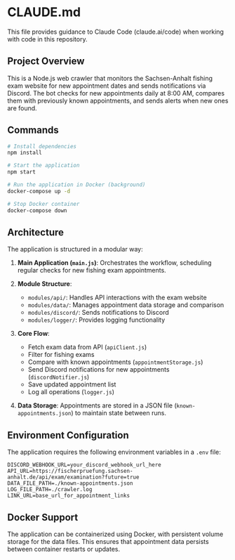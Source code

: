 # CLAUDE.md

This file provides guidance to Claude Code (claude.ai/code) when working with code in this repository.

## Project Overview

This is a Node.js web crawler that monitors the Sachsen-Anhalt fishing exam website for new appointment dates and sends notifications via Discord. The bot checks for new appointments daily at 8:00 AM, compares them with previously known appointments, and sends alerts when new ones are found.

## Commands

```bash
# Install dependencies
npm install

# Start the application
npm start

# Run the application in Docker (background)
docker-compose up -d

# Stop Docker container
docker-compose down
```

## Architecture

The application is structured in a modular way:

1. **Main Application (`main.js`)**: Orchestrates the workflow, scheduling regular checks for new fishing exam appointments.

2. **Module Structure**:
   - `modules/api/`: Handles API interactions with the exam website
   - `modules/data/`: Manages appointment data storage and comparison
   - `modules/discord/`: Sends notifications to Discord
   - `modules/logger/`: Provides logging functionality

3. **Core Flow**:
   - Fetch exam data from API (`apiClient.js`)
   - Filter for fishing exams
   - Compare with known appointments (`appointmentStorage.js`)
   - Send Discord notifications for new appointments (`discordNotifier.js`)
   - Save updated appointment list
   - Log all operations (`logger.js`)

4. **Data Storage**: Appointments are stored in a JSON file (`known-appointments.json`) to maintain state between runs.

## Environment Configuration

The application requires the following environment variables in a `.env` file:

```
DISCORD_WEBHOOK_URL=your_discord_webhook_url_here
API_URL=https://fischerpruefung.sachsen-anhalt.de/api/exam/examination?future=true
DATA_FILE_PATH=./known-appointments.json
LOG_FILE_PATH=./crawler.log
LINK_URL=base_url_for_appointment_links
```

## Docker Support

The application can be containerized using Docker, with persistent volume storage for the data files. This ensures that appointment data persists between container restarts or updates.